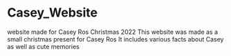 # Casey_Website
website made for Casey Ros Christmas 2022
This website was made as a small christmas present for Casey Ros It includes various facts about Casey as well as cute memories